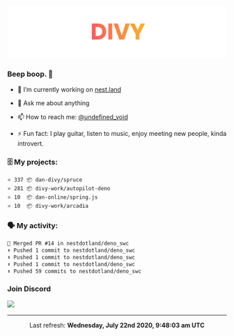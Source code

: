 
![](https://github.com/divy-work/divy-work/raw/master/assets/divy.png)

### Beep boop. 👋

- 🔭 I’m currently working on [nest.land](https://github.com/nestdotland/nest.land)

- 💬 Ask me about anything

- 📫 How to reach me: [@undefined_void](https://instagram.com/divy.exe)

- ⚡ Fun fact: I play guitar, listen to music, enjoy meeting new people, kinda introvert.

### 🗄 My projects:

```
⭐️ 337 📦 dan-divy/spruce
⭐️ 281 📦 divy-work/autopilot-deno
⭐️ 10  📦 dan-online/spring.js
⭐️ 10  📦 divy-work/arcadia
```

### 🗣 My activity:

```
🎉 Merged PR #14 in nestdotland/deno_swc
⬆️ Pushed 1 commit to nestdotland/deno_swc
⬆️ Pushed 1 commit to nestdotland/deno_swc
⬆️ Pushed 1 commit to nestdotland/deno_swc
⬆️ Pushed 59 commits to nestdotland/deno_swc
```

### Join Discord

[![](https://discordapp.com/api/guilds/715564894904123424/widget.png?style=banner2)](https://discord.gg/uqywa4W)

------------
<p align="center">Last refresh: <b>Wednesday, July 22nd 2020, 9:48:03 am UTC</b></p>
